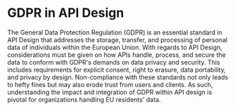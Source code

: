 # GDPR in API Design

The General Data Protection Regulation (GDPR) is an essential standard in API Design that addresses the storage, transfer, and processing of personal data of individuals within the European Union. With regards to API Design, considerations must be given on how APIs handle, process, and secure the data to conform with GDPR's demands on data privacy and security. This includes requirements for explicit consent, right to erasure, data portability, and privacy by design. Non-compliance with these standards not only leads to hefty fines but may also erode trust from users and clients. As such, understanding the impact and integration of GDPR within API design is pivotal for organizations handling EU residents' data.